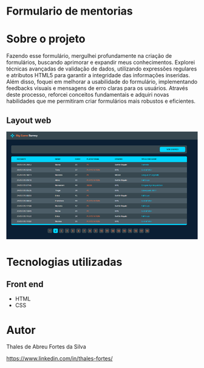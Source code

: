 # Formulario de mentorias

# Sobre o projeto

Fazendo esse formulário, mergulhei profundamente na criação de formulários, buscando aprimorar e expandir meus conhecimentos. Explorei técnicas avançadas de validação de dados, utilizando expressões regulares e atributos HTML5 para garantir a integridade das informações inseridas. Além disso, foquei em melhorar a usabilidade do formulário, implementando feedbacks visuais e mensagens de erro claras para os usuários. Através deste processo, reforcei conceitos fundamentais e adquiri novas habilidades que me permitiram criar formulários mais robustos e eficientes.

## Layout web
![Web 1](https://github.com/acenelio/assets/raw/main/sds1/web1.png)

# Tecnologias utilizadas

## Front end
- HTML 
- CSS

# Autor

Thales de Abreu Fortes da Silva

https://www.linkedin.com/in/thales-fortes/
